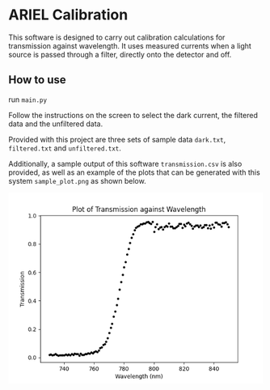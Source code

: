 # ARIEL Calibration
This software is designed to carry out calibration calculations for transmission against wavelength.
It uses measured currents when a light source is passed through a filter, directly onto the detector and off. 

## How to use
run `main.py`

Follow the instructions on the screen to select the dark current, the filtered data and the unfiltered data.

Provided with this project are three sets of sample data `dark.txt`, `filtered.txt` and `unfiltered.txt`.

Additionally, a sample output of this software `transmission.csv` is also provided, as well as an example of the plots 
that can be generated with this system `sample_plot.png` as shown below.

![Plot showing a transmission spectrum in the near infrared](sample_plot.png "Plot showing a transmission spectrum in the near infrared")